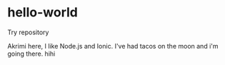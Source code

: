 # hello-world
Try repository

Akrimi here, I like Node.js and Ionic.
I've had tacos on the moon and i'm going there. hihi
